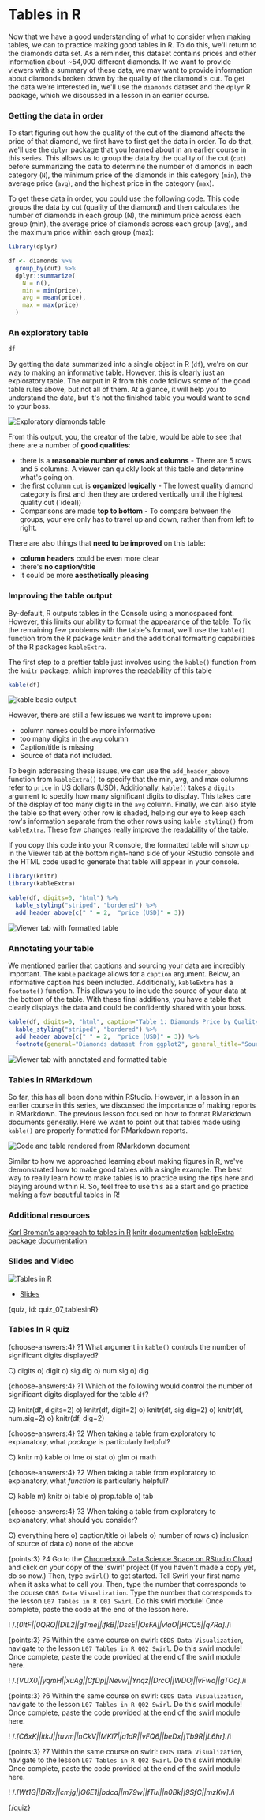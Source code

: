 # Tables in R

Now that we have a good understanding of what to consider when making tables, we can to practice making good tables in R. To do this, we'll return to the diamonds data set. As a reminder, this dataset contains prices and other information about ~54,000 different diamonds. If we want to provide viewers with a summary of these data, we may want to provide information about diamonds broken down by the quality of the diamond's cut. To get the data we're interested in, we'll use the `diamonds` dataset and the `dplyr` R package, which we discussed in a lesson in an earlier course.

### Getting the data in order

To start figuring out how the quality of the cut of the diamond affects the price of that diamond, we first have to first get the data in order. To do that, we'll use the `dplyr` package that you learned about in an earlier course in this series. This allows us to group the data by the quality of the cut (`cut`) before summarizing the data to determine the number of diamonds in each category (`N`), the minimum price of the diamonds in this category (`min`), the average price (`avg`), and the highest price in the category (`max`).

To get these data in order, you could use the following code. This code groups the data by cut (quality of the diamond) and then calculates the number of diamonds in each group (N), the minimum price across each group (min), the average price of diamonds across each group (avg), and the maximum price within each group (max):

```r
library(dplyr)

df <- diamonds %>% 
  group_by(cut) %>%
  dplyr::summarize(
    N = n(), 
    min = min(price), 
    avg = mean(price), 
    max = max(price)
  )
```

### An exploratory table

```r
df
```

By getting the data summarized into a single object in R (`df`), we're on our way to making an informative table. However, this is clearly just an exploratory table. The output in R from this code follows some of the good table rules above, but not all of them.  At a glance, it will help you to understand the data, but it's not the finished table you would want to send to your boss. 

![Exploratory diamonds table](images/07_tablesinR/07_dataviz_tablesinR-3.png)

From this output, you, the creator of the table, would be able to see that there are a number of **good qualities**: 

* there is a **reasonable number of rows and columns** - There are 5 rows and 5 columns. A viewer can quickly look at this table and determine what's going on.
* the first column `cut` is **organized logically** - The lowest quality diamond category is first and then they are ordered vertically until the highest quality cut (`ideal))
* Comparisons are made **top to bottom** - To compare between the groups, your eye only has to travel up and down, rather than from left to right. 

There are also things that **need to be improved** on this table:

* **column headers** could be even more clear
* there's **no caption/title**
* It could be more **aesthetically pleasing**

### Improving the table output

By-default, R outputs tables in the Console using a monospaced font. However, this limits our ability to format the appearance of the table. To fix the remaining few problems with the table's format, we'll use the `kable()` function from the R package `knitr` and the additional formatting capabilities of the R packages `kableExtra`.

The first step to a prettier table just involves using the `kable()` function from the `knitr` package, which improves the readability of this table

```r
kable(df)
```

![kable basic output](images/07_tablesinR/07_dataviz_tablesinR-4.png) 

However, there are still a few issues we want to improve upon:

* column names could be more informative
* too many digits in the `avg` column
* Caption/title is missing
* Source of data not included.

To begin addressing these issues, we can use the `add_header_above` function from `kableExtra()` to specify that the min, avg, and max columns refer to `price` in US dollars (USD). Additionally, `kable()` takes a `digits` argument to specify how many significant digits to display. This takes care of the display of too many digits in the `avg` column. Finally, we can also style the table so that every other row is shaded, helping our eye to keep each row's information separate from the other rows using `kable_styling()` from `kableExtra`.  These few changes really improve the readability of the table. 

If you copy this code into your R console, the formatted table will show up in the Viewer tab at the bottom right-hand side of your RStudio console and the HTML code used to generate that table will appear in your console. 

```r
library(knitr)
library(kableExtra)

kable(df, digits=0, "html") %>%
  kable_styling("striped", "bordered") %>% 
  add_header_above(c(" " = 2,  "price (USD)" = 3)) 
```  

![Viewer tab with formatted table](images/07_tablesinR/07_dataviz_tablesinR-6.png)

### Annotating your table

We mentioned earlier that captions and sourcing your data are incredibly important. The `kable` package allows for a `caption` argument. Below, an informative caption has been included. Additionally, `kableExtra` has a `footnote()` function. This allows you to include the source of your data at the bottom of the table. With these final additions, you have a table that clearly displays the data and could be confidently shared with your boss. 

```r
kable(df, digits=0, "html", caption="Table 1: Diamonds Price by Quality of Cut. Most Diamonds are of the highest quality cut and the most expensive diamonds are of the highest quality") %>%
  kable_styling("striped", "bordered") %>% 
  add_header_above(c(" " = 2,  "price (USD)" = 3)) %>% 
  footnote(general="Diamonds dataset from ggplot2", general_title="Source:",footnote_as_chunk = T)
```  
![Viewer tab with annotated and formatted table](images/07_tablesinR/07_dataviz_tablesinR-8.png)

### Tables in RMarkdown

So far, this has all been done within RStudio. However, in a lesson in an earlier course in this series, we discussed the importance of making reports in RMarkdown. The previous lesson focused on how to format RMarkdown documents generally. Here we want to point out that tables made using `kable()` are properly formatted for RMarkdown reports. 

![Code and table rendered from RMarkdown document](images/07_tablesinR/07_dataviz_tablesinR-9.png)

Similar to how we approached learning about making figures in R, we've demonstrated how to make good tables with a single example. The best way to really learn how to make tables is to practice using the tips here and playing around within R. So, feel free to use this as a start and go practice making a few beautiful tables in R!

### Additional resources
[Karl Broman's approach to tables in R](http://kbroman.org/knitr_knutshell/pages/figs_tables.html)
[knitr documentation](https://cran.r-project.org/web/packages/knitr/knitr.pdf)
[kableExtra package documentation](https://cran.r-project.org/web/packages/kableExtra/vignettes/awesome_table_in_html.html)


### Slides and Video

![Tables in R](https://www.youtube.com/watch?v=tKEmKNNn2AI)

* [Slides](https://docs.google.com/presentation/d/1vjyG1vibsmtXrPA1hs2HS3MfjsPMjRDEmBEsVlgkIxg/edit?usp=sharing)


{quiz, id: quiz_07_tablesinR}

### Tables In R quiz

{choose-answers:4}
?1 What argument in `kable()` controls the number of significant digits displayed?

C) digits
o) digit
o) sig.dig
o) num.sig
o) dig

{choose-answers:4}
?1 Which of the following would control the number of significant digits displayed for the table `df`?

C) knitr(df, digits=2)
o) knitr(df, digit=2)
o) knitr(df, sig.dig=2)
o) knitr(df, num.sig=2)
o) knitr(df, dig=2)

{choose-answers:4}
?2 When taking a table from exploratory to explanatory, what *package* is particularly helpful?

C) knitr
m) kable
o) lme
o) stat
o) glm
o) math

{choose-answers:4}
?2 When taking a table from exploratory to explanatory, what *function* is particularly helpful?

C) kable
m) knitr
o) table
o) prop.table
o) tab

{choose-answers:4}
?3 When taking a table from exploratory to explanatory, what should you consider? 

C) everything here
o) caption/title
o) labels
o) number of rows 
o) inclusion of source of data
o) none of the above

{points:3}
?4 Go to the [Chromebook Data Science Space on RStudio Cloud](https://rstudio.cloud/spaces/3919/join?access_code=RUUQ%2BeEgKea0oMF7EJy4UePldyBBMu7d0amv2KFC) and click on your copy of the 'swirl' project (If you haven't made a copy yet, do so now.) Then, type `swirl()` to get started. Tell Swirl your first name when it asks what to call you. Then, type the number that corresponds to the course `CBDS Data Visualization`. Type the number that corresponds to the lesson `L07 Tables in R Q01 Swirl`. Do this swirl module! Once complete, paste the code at the end of the lesson here.

! /.*[0ltF||0QRQ||DiL2||gTme||ifkB||DssE||OsFA||vlaO||HCQ5||q7Ra].*/i


{points:3}
?5 Within the same course on swirl: `CBDS Data Visualization`, navigate to the lesson `L07 Tables in R Q02 Swirl`. Do this swirl module! Once complete, paste the code provided at the end of the swirl module here.

! /.*[VUX0||yqmH||xuAg||CfDp||Nevw||Ynqz||DrcO||WDOj||vFwa||gTOc].*/i

{points:3}
?6 Within the same course on swirl: `CBDS Data Visualization`, navigate to the lesson `L07 Tables in R Q02 Swirl`. Do this swirl module! Once complete, paste the code provided at the end of the swirl module here.

! /.*[C6xK||itkJ||tuvm||nCkV||MKl7||a1dR||vFQ6||beDx||Tb9R||L6hr].*/i

{points:3}
?7 Within the same course on swirl: `CBDS Data Visualization`, navigate to the lesson `L07 Tables in R Q02 Swirl`. Do this swirl module! Once complete, paste the code provided at the end of the swirl module here.

! /.*[Wt1G||DRlx||cmjg||Q6E1||bdca||m79w||fTui||n0Bk||9SfC||mzKw].*/i

{/quiz}
